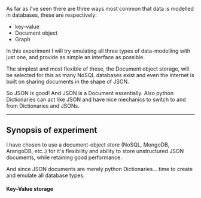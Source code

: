As far as I've seen there are three ways most common that data is modelled in databases, these are respectively:

* key-value
* Document object
* Graph

In this experiment I will try emulating all three types of data-modelling with just one, and provide as simple an interface as possible.

The simplest and most flexible of these, the Document object storage, will be selected for this as many NoSQL databases exist and even the internet is built on sharing documents in the shape of JSON.

So JSON is good! And JSON is a Document essentially. Also python Dictionaries can act like JSON and have nice mechanics to switch to and from Dictionaries and JSONs.

---

## Synopsis of experiment

I have chosen to use a document-object store (NoSQL, MongoDB, ArangoDB, etc..) for it's flexibility and ability to store unstructured JSON documents, while retaining good performance.

And since JSON documents are merely python Dictionaries... time to create and emulate all database types.

#### Key-Value storage
